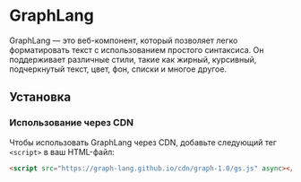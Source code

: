 # GraphLang

GraphLang — это веб-компонент, который позволяет легко форматировать текст с использованием простого синтаксиса. Он поддерживает различные стили, такие как жирный, курсивный, подчеркнутый текст, цвет, фон, списки и многое другое.

## Установка

### Использование через CDN

Чтобы использовать GraphLang через CDN, добавьте следующий тег `<script>` в ваш HTML-файл:

```html
<script src="https://graph-lang.github.io/cdn/graph-1.0/gs.js" async></script>
